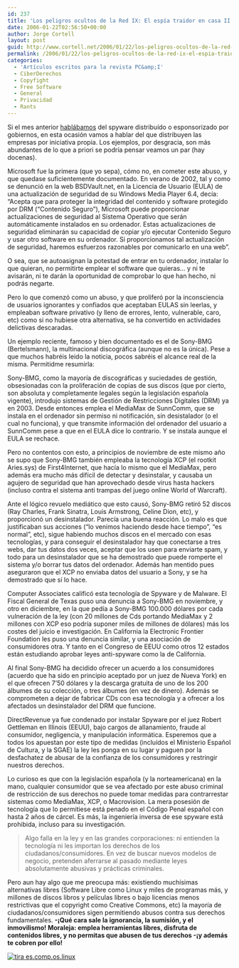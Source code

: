```yaml
---
id: 237
title: 'Los peligros ocultos de la Red IX: El espí­a traidor en casa II (empresas) (PC&amp;I 37)'
date: 2006-01-22T02:56:50+00:00
author: Jorge Cortell
layout: post
guid: http://www.cortell.net/2006/01/22/los-peligros-ocultos-de-la-red-ix-el-espia-traidor-en-casa-ii-empresas-pci-37/
permalink: /2006/01/22/los-peligros-ocultos-de-la-red-ix-el-espia-traidor-en-casa-ii-empresas-pci-37/
categories:
  - 'Artí­culos escritos para la revista PC&amp;I'
  - CiberDerechos
  - Copyfight
  - Free Software
  - General
  - Privacidad
  - Rants
---
```

Si el mes anterior [hablábamos](http://www.cortell.net/2006/01/05/los-peligros-ocultos-de-la-red-ix-el-espia-traidor-en-casa-i-gobiernos-pci-36/) del spyware distribuí­do o esponsorizado por gobiernos, en esta ocasión vamos a hablar del que distribuyen las empresas por iniciativa propia. Los ejemplos, por desgracia, son más abundantes de lo que a priori se podrí­a pensar veamos un par (hay docenas).

Microsoft fue la primera (que yo sepa), cómo no, en cometer este abuso, y que quedase suficientemente documentado. En verano de 2002, tal y como se denunció en la web BSDVault.net, en la Licencia de Usuario (EULA) de una actualización de seguridad de su Windows Media Player 6.4, decí­a: &#8220;Acepta que para proteger la integridad del contenido y software protegido por DRM (&#8220;Contenido Seguro&#8221;), Microsoft puede proporcionar actualizaciones de seguridad al Sistema Operativo que serán automáticamente instalados en su ordenador. Estas actualizaciones de seguridad eliminarán su capacidad de copiar y/o ejecutar Contenido Seguro y usar otro software en su ordenador. Si proporcionamos tal actualización de seguridad, haremos esfuerzos razonables por comunicarlo en una web&#8221;.

O sea, que se autoasignan la potestad de entrar en tu ordenador, instalar lo que quieran, no permitirte emplear el software que quieras&#8230; y ni te avisarán, ni te darán la oportunidad de comprobar lo que han hecho, ni podrás negarte.

Pero lo que comenzó como un abuso, y que proliferó por la inconsciencia de usuarios ignorantes y confiados que aceptaban EULAS sin leerlas, y empleaban software privativo (y lleno de errores, lento, vulnerable, caro, etc) como si no hubiese otra alternativa, se ha convertido en actividades delictivas descaradas.

Un ejemplo reciente, famoso y bien documentado es el de Sony-BMG (Bertelsmann), la multinacional discográfica (aunque no es la única). Pese a que muchos habréis leido la noticia, pocos sabréis el alcance real de la misma. Permitidme resumirla:

Sony-BMG, como la mayorí­a de discográficas y suciedades de gestión, obsesionadas con la proliferación de copias de sus discos (que por cierto, son absoluta y completamente legales según la legislación española vigente), introdujo sistemas de Gestión de Restricciones Digitales (DRM) ya en 2003. Desde entonces emplea el MediaMax de SunnComm, que se instala en el ordenador sin permiso ni notificación, sin desistalador (o el cual no funciona), y que transmite información del ordenador del usuario a SunnComm pese a que en el EULA dice lo contrario. Y se instala aunque el EULA se rechace.

Pero no contentos con esto, a principios de noviembre de este mismo año se supo que Sony-BMG también empleaba la tecnologí­a XCP (el rootkit Aries.sys) de First4Internet, que hací­a lo mismo que el MediaMax, pero además era mucho más difí­cil de detectar y desinstalar, y causaba un agujero de seguridad que han aprovechado desde virus hasta hackers (incluso contra el sistema anti trampas del juego online World of Warcraft).

Ante el lógico revuelo mediático que esto causó, Sony-BMG retiró 52 discos (Ray Charles, Frank Sinatra, Louis Armstrong, Celine Dion, etc), y proporcionó un desinstalador. Parecí­a una buena reacción. Lo malo es que justificaban sus acciones (&#8220;lo venimos haciendo desde hace tiempo&#8221;, &#8220;es normal&#8221;, etc), sigue habiendo muchos discos en el mercado con esas tecnologí­as, y para conseguir el desinstalador hay que conectarse a tres webs, dar tus datos dos veces, aceptar que los usen para enviarte spam, y todo para un desinstalador que se ha demostrado que puede romperte el sistema y/o borrar tus datos del ordenador. Además han mentido pues aseguraron que el XCP no enviaba datos del usuario a Sony, y se ha demostrado que sí­ lo hace.

Computer Associates calificó esta tecnologí­a de Spyware y de Malware. El Fiscal General de Texas puso una denuncia a Sony-BMG en noviembre, y otro en diciembre, en la que pedí­a a Sony-BMG 100.000 dólares por cada vulneración de la ley (con 20 millones de Cds portando MediaMax y 2 millones con XCP eso podrí­a suponer miles de millones de dólares) más los costes del juicio e investigación. En California la Electronic Frontier Foundation les puso una denuncia similar, y una asociación de consumidores otra. Y tanto en el Congreso de EEUU como otros 12 estados están estudiando aprobar leyes anti-spyware como la de California.

Al final Sony-BMG ha decidido ofrecer un acuerdo a los consumidores (acuerdo que ha sido en principio aceptado por un juez de Nueva York) en el que ofrecen 7&#8217;50 dólares y la descarga gratuita de uno de los 200 álbumes de su colección, o tres álbumes (en vez de dinero). Además se comprometen a dejar de fabricar CDs con esa tecnologí­a y a ofrecer a los afectados un desinstalador del DRM que funcione.

DirectRevenue ya fue condenado por instalar Spyware por el juez Robert Gettleman en Illinois (EEUU), bajo cargos de allanamiento, fraude al consumidor, negligencia, y manipulación informática. Esperemos que a todos los apuestan por este tipo de medidas (incluí­dos el Ministerio Español de Cultura, y la SGAE) la ley les ponga en su lugar y paguen por la desfachatez de abusar de la confianza de los consumidores y restringir nuestros derechos.

Lo curioso es que con la legislación española (y la norteamericana) en la mano, cualquier consumidor que se vea afectado por este abuso criminal de restricción de sus derechos no puede tomar medidas para contrarrestar sistemas como MediaMax, XCP, o Macrovision. La mera posesión de tecnologí­a que lo permitiese está penado en el Código Penal español con hasta 2 años de cárcel. Es más, la ingenierí­a inversa de ese spyware está prohibida, incluso para su investigación.

> Algo falla en la ley y en las grandes corporaciones: ni entienden la tecnologí­a ni les importan los derechos de los ciudadanos/consumidores. En vez de buscar nuevos modelos de negocio, pretenden aferrarse al pasado mediante leyes absolutamente abusivas y prácticas criminales. 

Pero aun hay algo que me preocupa más: existiendo muchí­simas alternativas libres (Software Libre como Linux y miles de programas más, y millones de discos libros y pelí­culas libres o bajo licencias menos restrictivas que el copyright como Creative Commons, etc) la mayorí­a de ciudadanos/consumidores sigen permitiendo abusos contra sus derechos fundamentales. **-¡Qué cara sale la ignorancia, la sumisión, y el inmovilismo! Moraleja: emplea herramientas libres, disfruta de contenidos libres, y no permitas que abusen de tus derechos -¡y además te cobren por ello!**

[<img src="http://tira.escomposlinux.org/ecol-227.png" alt="tira es.comp.os.linux" border="0" />](http://tira.escomposlinux.org)